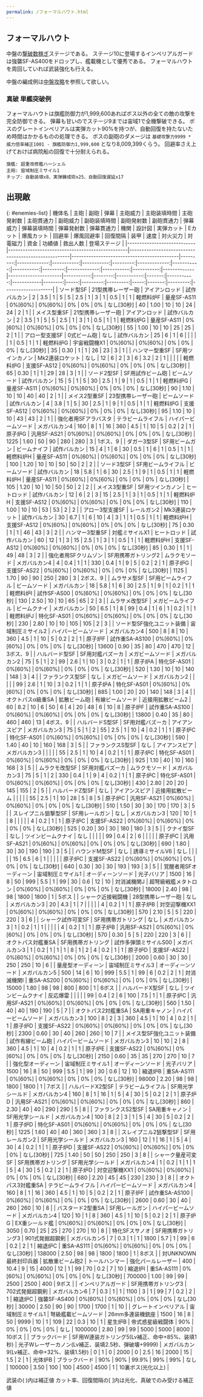 ```yaml
---
permalink: /フォーマルハウト.html
---
```

## フォーマルハウト

中盤の[撃破数稼ぎ](撃破数稼ぎ.md)ステージである。
ステージ10に登場するインペリアルガードは強襲SF-AS400をドロップし、艦載機として優秀である。
フォーマルハウトを周回していれば武装強化も行える。

中盤の編成例は[中盤攻略](中盤攻略.md)を参照して欲しい。

### 真破 単艦突破例

フォーマルハウトは旗艦防御力が1,999,600あればボス以外の全ての敵の攻撃を完全防御できる。
弾幕も甘いのでステージ9までは宙域1で全機撃破できる。
ボスのグレートインペリアルは実弾カット90%を持つが、自動回復を持たないため時間はかかるものの処理できる。
ボスの副砲のダメージは `基礎攻撃力9999 * 威力倍率補正1001 - 旗艦防御力1,999,600` となり8,009,399くらう。
回避率さえ上げておけば病院船の回復で十分耐えられる。

```
旗艦: 超重改修艦ハーシェル
主砲: 宙域制圧ミサイル1
チップ: 自動装填x8、実弾錬成術x25、自動回復遅延x17
```

## 出現敵

{: #enemies-list}
| 機体名                     | 主砲                                            | 副砲                                                | 弾幕                                       | 主砲威力 | 主砲装填時間 | 主砲発射数 | 主砲貫通力 | 副砲威力 | 副砲装填時間 | 副砲発射数 | 副砲貫通力 | 弾幕威力 | 弾幕装填時間 | 弾幕発射数 | 弾幕貫通力 | 機関        | 設計図               | 実弾カット | Eカット | 爆風カット | 回避率 | 爆風回避率 | 回復間隔   |    装甲 | 速度 | 対火災力 | 対電磁力 | 資金 | 功績値 | 救出人数 | 登場ステージ       |
|----------------------------|-------------------------------------------------|-----------------------------------------------------|--------------------------------------------|---------:|-------------:|-----------:|-----------:|---------:|-------------:|-----------:|-----------:|---------:|-------------:|-----------:|-----------:|-------------|----------------------|-----------:|--------:|-----------:|-------:|-----------:|------------|--------:|-----:|---------:|---------:|-----:|-------:|---------:|--------------------|
| ソード型SF                 | 21型携帯レーザー砲                              | アイアンロッド                                      | 試作バルカン                               |        2 |          3.5 |          1 |          5 |        5 |          2.5 |          1 |          3 |        1 |          0.5 |          1 |          1 | 軽燃料炉F   | 量産SF-AS11          |    0%[60%] | 0%[60%] |         0% |     0% |         0% | なし[30秒] |      40 | 1.00 |       10 |       10 |   24 |     24 |        2 | 1                  |
| メイス型重SF               | 21型携帯レーザー砲                              | アイアンロッド                                      | 試作バルカン                               |        2 |          3.5 |          1 |          5 |        5 |          2.5 |          1 |          3 |        1 |          0.5 |          1 |          1 | 軽燃料炉G   | 量産SF-AS11          |    0%[60%] | 0%[60%] |         0% |     0% |         0% | なし[30秒] |      55 | 1.00 |       10 |       10 |   25 |     25 |        2 | 1                  |
| アロー型支援SF             | 0式ビーム砲                                     | なし                                                | 試作バルカン                               |       25 |            6 |          1 |          6 |          |              |            |            |        1 |          0.5 |          1 |          1 | 軽燃料炉G   | 宇宙戦闘機X1         |    0%[60%] | 0%[60%] |         0% |     0% |         0% | なし[30秒] |      35 | 0.30 |        1 |        1 |   26 |     23 |        3 | 1                  |
| ハンマー型重SF             | SF用ツインカノン                                | Mk2連装ロケット                                     | なし                                       |       12 |            6 |          2 |          3 |        6 |          3.2 |          2 |          1 |          |              |            |            | 軽燃料炉G   | 支援SF-AS12          |    0%[60%] | 0%[60%] |         0% |     0% |         0% | なし[30秒] |      65 | 0.30 |        1 |        1 |   29 |     28 |        3 | 1                  |
| ソード2型SF                | SF用試作ビーム砲                                | ビームソード                                        | 試作バルカン                               |       15 |            5 |          1 |          5 |       30 |          2.5 |          1 |          9 |        1 |          0.5 |          1 |          1 | 軽燃料炉G   | 量産SF-AS11          |    0%[60%] | 0%[60%] |         0% |     0% |         0% | なし[30秒] |      90 | 1.10 |       10 |       10 |   40 |     40 |        2 | 1                  |
| メイス2型重SF              | 23型携帯レーザー砲                              | ビームソード                                        | 試作バルカン                               |        4 |          3.8 |          1 |          5 |       30 |          2.5 |          1 |          9 |        1 |          0.5 |          1 |          1 | 軽燃料炉G   | 支援SF-AS12          |    0%[60%] | 0%[60%] |         0% |     0% |         0% | なし[30秒] |      95 | 1.10 |       10 |       10 |   43 |     43 |        2 | 1                  |
| 強化者用SFアラバスタ       | テラビームライフル                              | ハイパービームソード                                | メガバルカン4                              |      160 |            8 |          1 |         16 |      360 |          4.5 |          1 |         10 |        5 |          0.2 |          2 |          1 | 原子炉G     | 汎用SF-AS21          |    0%[60%] | 0%[60%] |         0% |     0% |         0% | なし[30秒] |    1225 | 1.60 |       50 |       90 |  280 |    280 |        3 | 1ボス、9           |
| ダガー3型SF                | SF用ビームガン                                  | ビームナイフ                                        | 試作バルカン                               |       15 |            4 |          1 |          6 |       30 |          0.5 |          1 |          6 |        1 |          0.5 |          1 |          1 | 軽燃料炉H   | 量産SF-AS11          |    0%[60%] | 0%[60%] |         0% |     0% |         0% | なし[30秒] |     100 | 1.20 |       10 |       10 |   50 |     50 |        2 | 2                  |
| ソード3型SF                | SF用ビームライフル                              | ビームソード                                        | 試作バルカン                               |       18 |          5.8 |          1 |          6 |       30 |          2.5 |          1 |          9 |        1 |          0.5 |          1 |          1 | 軽燃料炉H   | 量産SF-AS11          |    0%[60%] | 0%[60%] |         0% |     0% |         0% | なし[30秒] |     105 | 1.20 |       10 |       10 |   50 |     50 |        2 | 2                  |
| メイス3型重SF              | SF用ツインカノン                                | ヒートロッド                                        | 試作バルカン                               |       12 |            6 |          2 |          3 |       15 |          2.5 |          1 |          3 |        1 |          0.5 |          1 |          1 | 軽燃料炉H   | 支援SF-AS12          |    0%[60%] | 0%[60%] |         0% |     0% |         0% | なし[30秒] |     110 | 1.00 |       10 |       10 |   53 |     53 |        2 | 2                  |
| アロー3型支援SF            | レールガン2                                     | Mk3連装ロケット                                     | 試作バルカン                               |       30 |          6.7 |          1 |          6 |       10 |            4 |          3 |          1 |        1 |          0.5 |          1 |          1 | 軽燃料炉H   | 支援SF-AS12          |    0%[60%] | 0%[60%] |         0% |     0% |         0% | なし[30秒] |      75 | 0.30 |        1 |        1 |   46 |     43 |        3 | 2                  |
| ハンマー3型重SF            | 対艦ミサイルX1                                  | ヒートロッド                                        | 試作バルカン                               |       60 |           12 |          1 |          3 |       15 |          2.5 |          1 |          3 |        1 |          0.5 |          1 |          1 | 軽燃料炉H   | 支援SF-AS12          |    0%[60%] | 0%[60%] |         0% |     0% |         0% | なし[30秒] |      85 | 0.30 |        1 |        1 |   49 |     48 |        3 | 2                  |
| 強化者用SFクリムゾン       | SF用携帯ガトリング2                             | ムラクモソード                                      | メガバルカン4                              |        4 |          0.4 |          1 |          1 |      330 |          0.4 |          1 |          9 |        5 |          0.2 |          2 |          1 | 原子炉G     | 支援SF-AS22          |    0%[60%] | 0%[60%] |         0% |     0% |         0% | なし[30秒] |    1125 | 1.70 |       90 |       90 |  250 |    280 |        3 | 2ボス、9           |
| ムラサメ型SF               | SF用ビームライフル                              | ビームソード                                        | メガバルカン                               |       18 |          5.8 |          1 |          6 |       30 |          2.5 |          1 |          9 |        1 |          0.2 |          1 |          1 | 軽燃料炉I   | 試作SF-AS00          |    0%[60%] | 0%[60%] |         0% |     0% |         0% | なし[30秒] |     130 | 2.50 |       10 |       10 |   65 |     65 |        2 | 3                  |
| ムラサメ改型SF             | メガビームライフル                              | ビームクナイ                                        | メガバルカン                               |       50 |          6.5 |          1 |          8 |       99 |          0.4 |          1 |          6 |        1 |          0.2 |          1 |          1 | 軽燃料炉J   | 特化SF-AS01          |    0%[60%] | 0%[60%] |         0% |     0% |         0% | なし[30秒] |     230 | 2.80 |       10 |       10 |  105 |    105 |        2 | 3                  |
| ソード型SF強化ユニット装備 | 宙域制圧ミサイル2                               | ハイパービームソード                                | メガバルカン4                              |      500 |            8 |          8 |         10 |      360 |          4.5 |          1 |         10 |        5 |          0.2 |          2 |          1 | 原子炉F     | 試作重SA-AS100       |    0%[60%] | 0%[60%] |         0% |     0% |         0% | なし[30秒] |   13600 | 0.90 |       35 |       80 |  470 |    470 |       12 | 3ボス、9           |
| ハルバード型SF             | SF用対艦バズーカ                                | メガビームソード                                    | メガバルカン2                              |       75 |            5 |          1 |          2 |       99 |          2.6 |          1 |         10 |        3 |          0.2 |          1 |          1 | 原子炉A     | 特化SF-AS01          |    0%[60%] | 0%[60%] |         0% |     0% |         0% | なし[30秒] |     520 | 1.30 |       10 |       10 |  140 |    148 |        3 | 4                  |
| ファランクス型SF           | なし                                            | メガビームソード                                    | メガバルカン2                              |          |              |            |            |       99 |          2.6 |          1 |         10 |        3 |          0.2 |          1 |          1 | 原子炉A     | 特化SF-AS01          |    0%[60%] | 0%[60%] |         0% |     0% |         0% | なし[30秒] |     885 | 1.00 |       20 |       20 |  140 |    148 |        3 | 4                  |
| オクトパスα級重SA         | 拡散ビーム砲                                    | 有線ビームソード                                    | 近接用拡散ビーム2                          |       60 |          8.2 |         10 |          6 |       50 |            6 |          4 |         20 |       48 |            6 |         10 |          8 | 原子炉F     | 試作重SA-AS100       |    0%[60%] | 0%[60%] |         0% |     0% |         0% | なし[30秒] |   13800 | 0.40 |       35 |       80 |  460 |    460 |       13 | 4ボス、9           |
| ハルバードS型SF            | SF用対艦バズーカ                                | アイアンスピア                                      | メガバルカン3                              |       75 |            5 |          1 |          2 |       55 |          2.5 |          1 |         10 |        4 |          0.2 |          1 |          1 | 原子炉C     | 特化SF-AS01          |    0%[60%] | 0%[60%] |         0% |     0% |         0% | なし[30秒] |     590 | 1.40 |       40 |       10 |  160 |    168 |        3 | 5                  |
| ファランクスS型SF          | なし                                            | アイアンスピア                                      | メガバルカン3                              |          |              |            |            |       55 |          2.5 |          1 |         10 |        4 |          0.2 |          1 |          1 | 原子炉C     | 特化SF-AS01          |    0%[60%] | 0%[60%] |         0% |     0% |         0% | なし[30秒] |     925 | 1.10 |       40 |       10 |  160 |    168 |        3 | 5                  |
| ムラクモ改型SF             | SF用対艦バズーカ                                | ムラクモソード                                      | メガバルカン3                              |       75 |            5 |          1 |          2 |      330 |          0.4 |          1 |          9 |        4 |          0.2 |          1 |          1 | 原子炉C     | 特化SF-AS01          |    0%[60%] | 0%[60%] |         0% |     0% |         0% | なし[30秒] |     430 | 2.80 |       20 |       20 |  145 |    155 |        2 | 5                  |
| ハルバードZ型SF            | なし                                            | アイアンスピア                                      | 近接用拡散ビーム                           |          |              |            |            |       55 |          2.5 |          1 |         10 |       28 |            5 |          8 |          5 | 原子炉C     | 汎用SF-AS21          |    0%[60%] | 0%[60%] |         0% |     0% |         0% | なし[30秒] |     510 | 1.50 |       30 |       30 |  170 |    170 |        3 | 5                  |
| スレイプニル狙撃型SF       | SF用レールガン                                  | なし                                                | メガバルカン3                              |      120 |           10 |          1 |          8 |          |              |            |            |        4 |          0.2 |          1 |          1 | 原子炉C     | 支援SF-AS22          |    0%[60%] | 0%[60%] |         0% |     0% |         0% | なし[30秒] |     525 | 0.20 |       30 |       30 |  180 |    180 |        3 | 5                  |
| クナイ型SF                 | なし                                            | ツインビームクナイ                                  | なし                                       |          |              |            |            |       99 |          0.4 |          2 |          6 |          |              |            |            | 原子炉C     | 汎用SF-AS21          |    0%[60%] | 0%[60%] |         0% |     0% |         0% | なし[30秒] |     690 | 1.80 |       30 |       30 |  190 |    190 |        3 | 5                  |
| ハウンドM型SF              | なし                                            | 誘導ミサイルV6                                      | なし                                       |          |              |            |            |       15 |          6.5 |          6 |          1 |          |              |            |            | 原子炉C     | 支援SF-AS22          |    0%[60%] | 0%[60%] |         0% |     0% |         0% | なし[30秒] |     640 | 0.30 |       30 |       30 |  193 |    193 |        3 | 5                  |
| 覚醒者用SFオーディーン     | 宙域制圧ミサイル1                               | オーディーンソード                                  | 光子バリア                                 |     1500 |           16 |          8 |         50 |      999 |          5.5 |          1 |         99 |       30 |          0.6 |         12 |         10 | 対消滅機関J | 超弩級戦艦メタトロン |    0%[60%] | 0%[60%] |         0% |     0% |         0% | なし[30秒] |   18000 | 2.40 |       98 |       98 | 1800 |   1800 |        1 | 5ボス              |
| シャーク近接戦闘機         | 28型携帯レーザー砲                              | なし                                                | メガバルカン3                              |       20 |          4.3 |          1 |          7 |          |              |            |            |        4 |          0.2 |          1 |          1 | 原子炉B     | 対空迎撃機XX1        |    0%[60%] | 0%[60%] |         0% |     0% |         0% | なし[30秒] |     570 | 2.10 |        5 |        5 |  220 |    220 |        3 | 6                  |
| シャーク試作可変SF         | SF用携帯ガトリング                              | なし                                                | メガバルカン3                              |        1 |          0.2 |          1 |          1 |          |              |            |            |        4 |          0.2 |          1 |          1 | 原子炉B     | 汎用SF-AS21          |    0%[60%] | 0%[60%] |         0% |     0% |         0% | なし[30秒] |     570 | 0.30 |        5 |        5 |  220 |    220 |        3 | 6                  |
| オクトパス対艦重SA         | SF用携帯ガトリング                              | 試作多弾頭ミサイルS00                               | メガバルカン3                              |        1 |          0.2 |          1 |          1 |        1 |            8 |          1 |          2 |        4 |          0.2 |          1 |          1 | 原子炉D     | 支援SF-AS22          |    0%[60%] | 0%[60%] |         0% |     0% |         0% | なし[30秒] |    2000 | 0.60 |       30 |       30 |  250 |    250 |       10 | 6                  |
| 量産型オーディーン         | 宙域制圧ミサイル3                               | オーディーンソード                                  | メガバルカン5                              |      500 |           14 |          6 |         10 |      999 |          5.5 |          1 |         99 |        6 |          0.2 |          2 |          1 | 対消滅機関I | 重SA-AS200           |    0%[60%] | 0%[60%] |         0% |     0% |         0% | なし[30秒] |   15000 | 1.80 |       98 |       98 |  800 |    800 |        1 | 6ボス              |
| ハルバードX型SF            | なし                                            | ツインビームクナイ                                  | 反応爆雷                                   |          |              |            |            |       99 |          0.4 |          2 |          6 |      100 |          7.5 |          1 |          1 | 原子炉C     | 汎用SF-AS21          |    0%[60%] | 0%[60%] |         0% |     0% |         0% | なし[30秒] |     560 | 1.50 |       40 |       40 |  190 |    190 |        5 | 7                  |
| オクトパス2対艦重SA        | SA用重キャノン                                  | ハイパービームソード                                | メガバルカン3                              |      100 |            8 |          2 |          3 |      360 |          4.5 |          1 |         10 |        4 |          0.2 |          1 |          1 | 原子炉D     | 支援SF-AS22          |    0%[60%] | 0%[60%] |         0% |     0% |         0% | なし[30秒] |    2300 | 0.60 |       30 |       40 |  260 |    260 |       10 | 7                  |
| メイス型SF強化ユニット装備 | 試作有線ビーム砲                                | ハイパービームソード                                | メガバルカン3                              |       10 |           10 |          2 |          8 |      360 |          4.5 |          1 |         10 |        4 |          0.2 |          1 |          1 | 原子炉E     | 支援SF-AS22          |    0%[60%] | 0%[60%] |         0% |     0% |         0% | なし[30秒] |    2150 | 0.60 |       35 |       35 |  270 |    270 |       10 | 7                  |
| 強化型オーディーン         | 宙域制圧ミサイル1                               | オーディーンソード                                  | 光子バリア                                 |     1500 |           16 |          8 |         50 |      999 |          5.5 |          1 |         99 |       30 |          0.6 |         12 |         10 | 縮退炉B     | 重SA-AS111           |    0%[60%] | 0%[60%] |         0% |     0% |         0% | なし[30秒] |   98000 | 2.20 |       98 |       98 | 1800 |   1800 |        1 | 7ボス              |
| ハルバードX2型SF           | テラビームライフル                              | SF用光学シールド                                    | メガバルカン4                              |      160 |            8 |          1 |         16 |        1 |            5 |          4 |         30 |        5 |          0.2 |          2 |          1 | 原子炉D     | 汎用SF-AS21          |    0%[60%] | 0%[60%] |         0% |     0% |         0% | なし[30秒] |     860 | 2.30 |       40 |       40 |  290 |    290 |        5 | 8                  |
| ファランクスS2型SF         | SA用重キャノン                                  | SF用光学シールド                                    | メガバルカン4                              |      100 |            8 |          2 |          3 |        1 |            5 |          4 |         30 |        5 |          0.2 |          2 |          1 | 原子炉D     | 特化SF-AS01          |    0%[60%] | 0%[60%] |         0% |     0% |         0% | なし[30秒] |    1225 | 1.60 |       40 |       40 |  360 |    360 |        3 | 8                  |
| スレイプニル2狙撃型SF      | SF用レールガン2                                 | SF用光学シールド                                    | メガバルカン3                              |      160 |           12 |          1 |         16 |        1 |            5 |          4 |         30 |        4 |          0.2 |          1 |          1 | 原子炉D     | 支援SF-AS22          |    0%[60%] | 0%[60%] |         0% |     0% |         0% | なし[30秒] |     725 | 1.40 |       50 |       50 |  250 |    250 |        3 | 8                  |
| シャーク量産可変SF         | SF用携帯ガトリング                              | SF用光学シールド                                    | メガバルカン4                              |        1 |          0.2 |          1 |          1 |        1 |            5 |          4 |         30 |        5 |          0.2 |          2 |          1 | 原子炉D     | 対空迎撃機XX1        |    0%[60%] | 0%[60%] |         0% |     0% |         0% | なし[30秒] |     680 | 2.20 |       45 |       45 |  230 |    230 |        3 | 8                  |
| オクトパス3対艦重SA        | テラビームライフル                              | ハイパービームソード                                | メガバルカン4                              |      160 |            8 |          1 |         16 |      360 |          4.5 |          1 |         10 |        5 |          0.2 |          2 |          1 | 原子炉F     | 試作重SA-AS100       |    0%[60%] | 0%[60%] |         0% |     0% |         0% | なし[30秒] |    2600 | 0.60 |       30 |       40 |  260 |    260 |       10 | 8                  |
| バスタード2型重SA          | SF用レールガン                                  | ハイパービームソード                                | メガバルカン4                              |      120 |           10 |          1 |          8 |      360 |          4.5 |          1 |         10 |        5 |          0.2 |          2 |          1 | 原子炉G     | EX重シールド艦       |    0%[60%] | 0%[60%] |         0% |     0% |         0% | なし[30秒] |    3050 | 0.70 |       25 |       25 |  270 |    270 |       10 | 8                  |
| 特化SFスサノオ             | SF用携帯ガトリング3                             | 901式発掘超鋼剣                                     | メガバルカン5                              |        7 |          0.3 |          1 |          1 |     1800 |          5.7 |          1 |         99 |        6 |          0.2 |          2 |          1 | 縮退炉C     | 重SA-AS111           |    0%[60%] | 0%[60%] |         0% |     0% |         0% | なし[30秒] |  138000 | 2.50 |       98 |       98 | 1800 |   1800 |        1 | 8ボス              |
| 対UNKNOWN最終封印兵器      | 拡散重ビーム砲2                                 | トールハンマー                                      | 強化パールレーザー                         |      400 |         10.4 |          9 |         15 |     4000 |           12 |          1 |         99 |       70 |          0.2 |          7 |         10 | 縮退炉I     | 重SA-AS111           |    0%[60%] | 0%[60%] |         0% |     0% |         0% | なし[30秒] |  700000 | 1.00 |       99 |       99 | 2500 |   2500 |      400 | 9ボス              |
| インペリアルガード         | SF用携帯ガトリング3                             | 702式発掘超鋼剣                                     | メガバルカン6                              |        7 |          0.3 |          1 |          1 |     1100 |            3 |          1 |         99 |        7 |          0.2 |          2 |          1 | 縮退炉C     | 強襲SF-AS400         |    0%[60%] | 0%[60%] |         0% |     0% |         0% | なし[30秒] |   30000 | 2.50 |       90 |       90 | 1700 |   1700 |        1 | 10                 |
| グレートインペリアル       | 宙域制圧ミサイル1                               | 弩級艦載ビームソード                                | 26mm多連装機銃座                           |     1500 |           16 |          8 |         50 |     9999 |           10 |          1 |        109 |       22 |          0.3 |         10 |          1 | 星生炉B     | 帝式惑星級戦闘体     |        90% |      0% |         0% |     0% |         0% | なし       | 1000000 | 2.80 |       99 |       99 | 5000 |   5000 |     8000 | 10ボス             |
| ブラックバード             | SF用W連装ガトリング5(Lv補正、命中+85%、装填1秒) | 光子Wレーザーカノン(Lv補正、装填2.5秒、弾破壊+9999) | メガバルカン9(Lv補正、命中+32%、装填1.5秒) |        0 |            1 |          0 |       2000 |        0 |          2.5 |         16 |       2000 |       15 |          1.5 |          2 |          1 | 光体炉B     | ブラックバード       |        90% |     90% |      99.9% |    99% |        99% | なし       |  100000 | 3.50 |      100 |      100 | 4500 |   4500 |        1 | 10裏ボス(光化以上) |

武装の( )内は補正値
カット率、回復間隔の[ ]内は光化、真破でのみ受ける補正値
